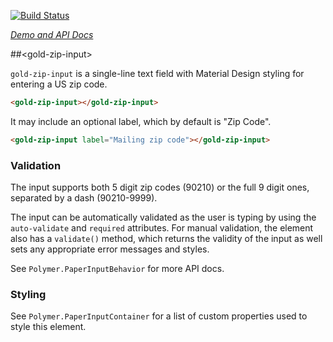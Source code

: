 
<!---

This README is automatically generated from the comments in these files:
gold-zip-input.html  zip-validator.html

Edit those files, and our readme bot will duplicate them over here!
Edit this file, and the bot will squash your changes :)

The bot does some handling of markdown. Please file a bug if it does the wrong
thing! https://github.com/PolymerLabs/tedium/issues

-->

[![Build Status](https://travis-ci.org/PolymerElements/gold-zip-input.svg?branch=master)](https://travis-ci.org/PolymerElements/gold-zip-input)

_[Demo and API Docs](https://elements.polymer-project.org/elements/gold-zip-input)_


##&lt;gold-zip-input&gt;

`gold-zip-input` is a single-line text field with Material Design styling
for entering a US zip code.

```html
<gold-zip-input></gold-zip-input>
```

It may include an optional label, which by default is "Zip Code".

```html
<gold-zip-input label="Mailing zip code"></gold-zip-input>
```

### Validation

The input supports both 5 digit zip codes (90210) or the full 9 digit ones,
separated by a dash (90210-9999).

The input can be automatically validated as the user is typing by using
the `auto-validate` and `required` attributes. For manual validation, the
element also has a `validate()` method, which returns the validity of the
input as well sets any appropriate error messages and styles.

See `Polymer.PaperInputBehavior` for more API docs.

### Styling

See `Polymer.PaperInputContainer` for a list of custom properties used to
style this element.



<!-- No docs for <zip-validator> found. -->
